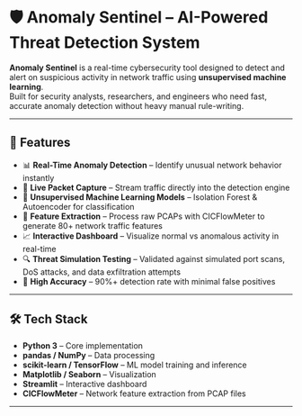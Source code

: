 # 🛡️ Anomaly Sentinel – AI-Powered Threat Detection System

**Anomaly Sentinel** is a real-time cybersecurity tool designed to detect and alert on suspicious activity in network traffic using **unsupervised machine learning**.  
Built for security analysts, researchers, and engineers who need fast, accurate anomaly detection without heavy manual rule-writing.

---

## 🚀 Features
- 📊 **Real-Time Anomaly Detection** – Identify unusual network behavior instantly
- 📡 **Live Packet Capture** – Stream traffic directly into the detection engine
- 🧠 **Unsupervised Machine Learning Models** – Isolation Forest & Autoencoder for classification
- 🧾 **Feature Extraction** – Process raw PCAPs with CICFlowMeter to generate 80+ network traffic features
- 📈 **Interactive Dashboard** – Visualize normal vs anomalous activity in real-time
- 🔍 **Threat Simulation Testing** – Validated against simulated port scans, DoS attacks, and data exfiltration attempts
- 🎯 **High Accuracy** – 90%+ detection rate with minimal false positives

---

## 🛠️ Tech Stack
- **Python 3** – Core implementation  
- **pandas / NumPy** – Data processing  
- **scikit-learn / TensorFlow** – ML model training and inference  
- **Matplotlib / Seaborn** – Visualization  
- **Streamlit** – Interactive dashboard  
- **CICFlowMeter** – Network feature extraction from PCAP files  

---
